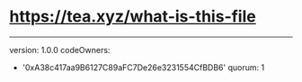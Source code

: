 # https://tea.xyz/what-is-this-file
---
version: 1.0.0
codeOwners:
  - '0xA38c417aa9B6127C89aFC7De26e3231554CfBDB6'
quorum: 1


